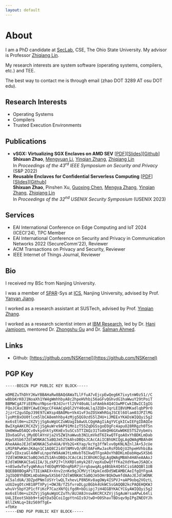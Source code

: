 ```yaml
---
layout: default
---
```


# About

I am a PhD candidate at [SecLab](https://go.osu.edu/seclab), CSE, The Ohio State University. My advisor is Professor [Zhiqiang Lin](https://zhiqlin.github.io).

My research interests are system software (operating systems, compilers, etc.) and TEE. 

The best way to contact me is through email (zhao DOT 3289 AT osu DOT edu).

## Research Interests

+ Operating Systems
+ Compilers
+ Trusted Execution Environments

## Publications

+ __vSGX: Virtualizing SGX Enclaves on AMD SEV__ [[PDF](assets/files/vSGX-Virtualizing-SGX-Enclaves-on-AMD-SEV.pdf)][[Slides](assets/files/Slides-vSGX-Virtualizing-SGX-Enclaves-on-AMD-SEV.pdf)][[Github](https://github.com/OSUSecLab/vSGX)]<br/>
__Shixuan Zhao__, [Mengyuan Li](https://mengyuan-l.github.io), [Yinqian Zhang](http://yinqian.org/), [Zhiqiang Lin](https://zhiqlin.github.io)<br/>
In _Proceedings of the 43<sup>rd</sup> IEEE Symposium on Security and Privacy_ (S&P 2022)
+ __Reusable Enclaves for Confidential Serverless Computing__ [[PDF](assets/files/Reusable-Enclave.pdf)][[Slides](assets/files/Reusable-Enclave-Slides.pdf)][[Github](https://github.com/OSUSecLab/Reusable-Enclaves)]<br/>
__Shixuan Zhao__, Pinshen Xu, [Guoxing Chen](https://donnod.github.io/), [Mengya Zhang](https://miazmy1221.github.io), [Yinqian Zhang](http://yinqian.org/), [Zhiqiang Lin](https://zhiqlin.github.io)<br/>
In _Proceedings of the 32<sup>nd</sup> USENIX Security Symposium_ (USENIX 2023)

## Services

+ EAI International Conference on Edge Computing and IoT 2024 (ICECI'24), TPC Member
+ EAI International Conference on Security and Privacy in Communication Networks 2022 (SecureComm'22), Reviewer
+ ACM Transactions on Privacy and Security, Reviewer
+ IEEE Internet of Things Journal, Reviewer

## Bio

I  received my BSc from Nanjing University.

I was a member of [SPAR](https://ics.nju.edu.cn/spar/index.html)-Sys at [ICS](https://ics.nju.edu.cn/index.html), Nanjing University, advised by Prof. [Yanyan Jiang](https://ics.nju.edu.cn/people/yanyanjiang/index.html).

I worked as a research assistant at SUSTech, advised by Prof. [Yinqian Zhang](https://yinqian.org/).

I worked as a research scientist intern at [IBM Research](https://research.ibm.com/), led by Dr. [Hani Jamjoom](http://jamjoom.net), mentored Dr. [Zhongshu Gu](https://gzs715.github.io) and Dr. [Salman Ahmed](https://salmanyam.github.io).

## Links

+ Github: [https://github.com/NSKernel](https://github.com/NSKernel)

## PGP Key

```
-----BEGIN PGP PUBLIC KEY BLOCK-----

mDMEZuThDhYJKwYBBAHaRw8BAQdAWaTLlFfuA7vEjcpEwQeg6K7ixytnW0z51//C
wBbbKrK0J1NoaXh1YW4gWmhhbyA8c2hpeHVhbi56aGFvQGhvdG1haWwuY29tPoiT
BBMWCgA7FiEEMouYNpserBJdJvrtl2VY40oALloFAmbk4Q4CGwMFCwkIBwICIgIG
FQoJCAsCBBYCAwECHgcCF4AACgkQl2VY40oALlqJZQD+JqrLEIBVUMKadlqbP9rO
JjzrC2guSDpJ39E97LWXsp4BAOMo+Vk41vF3oZOSkWhRGqJSCEl6Olam03JPZlMG
lyoMtBxOU0tlcm5lbCA8emhhby4zMjg5QG9zdS5lZHU+iJMEExYKADsWIQQyi5g2
mx6sEl0m+u2XZVjjSgAuWgUCZuWUagIbAwULCQgHAgIiAgYVCgkICwIEFgIDAQIe
BwIXgAAKCRCXZVjjSgAuWre9AP91Mn1zT55ZqDGSsgoEOgFc4apuO28RRgzh0TSn
Um0WmwD5AQCv0vkydnktyXKmEv5uSCs5TTZAQz31ToAkQH6GXwW0KE5TS2VybmVs
IDx6aGFvLjMyODlAYnVja2V5ZW1haWwub3N1LmVkdT6IkwQTFgoAOxYhBDKLmDab
HqwSXSb67ZdlWONKAC5aBQJm5ZSkAhsDBQsJCAcCAiICBhUKCQgLAgQWAgMBAh4H
AheAAAoJEJdlWONKAC5ah4UA/0Yb2G+KYap/kcYg3ffWlvv0pKNLNZnlJA+5JcUe
LM1PAPwKWnJKAqn1C1AQ8C2i4VlNMVvO/dRl0AFeRwJasRsFDbQjU2hpeHVhbiBa
aGFvIDxzaGl4dWFuLnpoYW9AaWJtLmNvbT6IkwQTFgoAOxYhBDKLmDabHqwSXSb6
7ZdlWONKAC5aBQJm5ZS1AhsDBQsJCAcCAiICBhUKCQgLAgQWAgMBAh4HAheAAAoJ
EJdlWONKAC5aG1IA/3LzkP27+lhXRDloHyk287/epXuDwQfffKa2XdY6weJSAQCx
+n8SwdwTefyqWhAusf4EOqMY9DnqRbR7jnrqbawqALg4BGbk4Q4SCisGAQQBl1UB
BQEBB0BOgAPiTIEiWAEX+Xnv2znKe9gJCMVjtlKpkCedDd5WEAMBCAeIfgQYFgoA
JgIbDBYhBDKLmDabHqwSXSb67ZdlWONKAC5aBQJm5OHrBQkDwmfdAAoJEJdlWONK
AC5aldUA/3DZpdPNmlUSYrlwQLTxhevLP8N5Kv8agOWy4ISPVJ+aAP9obq2VOztL
uUU2egOtcH818PTXPyj+OWJB/fZSfvroDLgzBGbk4UkWCSsGAQQB2kcPAQEHQKWJ
whuVr5bpY2P1cfFiKcP7CazXNfQifgdR+bDiipj7iH4EGBYKACYCGyAWIQQyi5g2
mx6sEl0m+u2XZVjjSgAuWgUCZuTh/AUJA8JnswAKCRCXZVjjSgAuWrsaAPwL64li
U4LIEeotSkbb9+taQtDa5QCoiIgpYtnGIs9JtwD+O0ShavTBDsqv9pIPgZNEOYJh
8llZkNLq+I8z569fTgE=
=fbKe
-----END PGP PUBLIC KEY BLOCK-----
```
